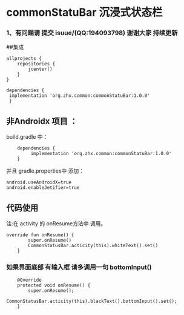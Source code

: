 # commonStatuBar 沉浸式状态栏
### 1、有问题请 提交 isuue/(QQ:194093798) 谢谢大家 持续更新

##集成
```
allprojects {
    repositories {
        jcenter()
    }
}
```
```
dependencies {
 implementation 'org.zhx.common:commonStatuBar:1.0.0'
 }
```
## 非Androidx 项目 ：
build.gradle 中：
```
	dependencies {
	     implementation 'org.zhx.common:commonStatuBar:1.0.0'
	}
```
并且 gradle.properties中 添加：
```
android.useAndroidX=true
android.enableJetifier=true
```

## 代码使用
 注:在 activity 的 onResume方法中 调用。
```
override fun onResume() {
        super.onResume()
        CommonStatusBar.acticity(this).whiteText().set()
    }
```

### 如果界面底部 有输入框  请多调用一句 bottomInput()
```
    @Override
    protected void onResume() {
        super.onResume();
        CommonStatusBar.acticity(this).blackText().bottomInput().set();
    }
```

